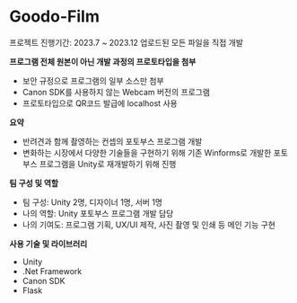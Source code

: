 # Goodo-Film
프로젝트 진행기간: 2023.7 ~ 2023.12
 업로드된 모든 파일을 직접 개발

**프로그램 전체 원본이 아닌 개발 과정의 프로토타입을 첨부**
- 보안 규정으로 프로그램의 일부 소스만 첨부
- Canon SDK를 사용하지 않는 Webcam 버전의 프로그램
- 프로토타입으로 QR코드 발급에 localhost 사용

**요약**
- 반려견과 함께 촬영하는 컨셉의 포토부스 프로그램 개발
- 변화하는 시장에서 다양한 기술들을 구현하기 위해
기존 Winforms로 개발한 포토부스 프로그램을 Unity로 재개발하기 위해 진행

**팀 구성 및 역할**
- 팀 구성: Unity 2명, 디자이너 1명, 서버 1명
- 나의 역할: Unity 포토부스 프로그램 개발 담당
- 나의 기여도: 프로그램 기획, UX/UI 제작, 사진 촬영 및 인쇄 등 메인 기능 구현

**사용 기술 및 라이브러리**
- Unity
- .Net Framework
- Canon SDK
- Flask
